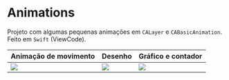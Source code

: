 # Animations

Projeto com algumas pequenas animações em `CALayer` e `CABasicAnimation`. Feito em `Swift` (ViewCode).

Animação de movimento | Desenho | Gráfico e contador
----------------------| ------- | ------------------
<img src="https://user-images.githubusercontent.com/17321857/143975287-ec36f391-a674-4d4b-92f1-4de1c0167127.gif"> | <img src="https://user-images.githubusercontent.com/17321857/143975301-d9010d10-252a-4043-ad94-8ede2e7c891b.gif"> | <img src="https://user-images.githubusercontent.com/17321857/143975305-45f4fd9c-3941-4ae2-ba75-25a84f6e4b98.gif">


                                                                                                               

